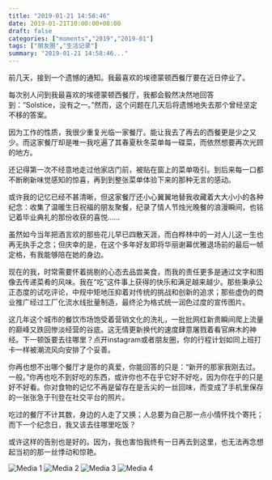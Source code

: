 ```yaml
---
title: "2019-01-21 14:58:46"
date: 2019-01-21T10:00:00+08:00
draft: false
categories: ["moments","2019","2019-01"]
tags: ["朋友圈","生活记录"]
summary: "2019-01-21 14:58:46..."
---
```


前几天，接到一个遗憾的通知。我最喜欢的埃德蒙顿西餐厅要在近日停业了。

每次别人问到我最喜欢的埃德蒙顿西餐厅，我都会毅然决然地回答到：“Solstice，没有之一。”然而，这个问题在几天后将遗憾地失去那个曾经坚定不移的答案。

因为工作的性质，我很少重复光临一家餐厅。能让我去了再去的西餐更是少之又少。而这家餐厅却是唯一我吃遍了其春夏秋冬菜单每一碟菜，而依然想要再次光顾的地方。

还记得第一次不经意地走过他家店门前，被贴在窗上的菜单吸引。到后来每一口都不断刷新味觉感知的惊喜，再到到整张菜单体验下来的那种无言的感动。

或许我的记忆已经不甚清晰，但这家餐厅还小心翼翼地替我收藏着大大小小的各种纪念：收集了温暖生日祝福的朋友聚餐，纪录了情人节烛光晚餐的浪漫瞬间，也铭记着毕业典礼的那份收获的喜悦……

虽然如今当年把酒言欢的那些花儿早已四散天涯，而白桦林中的一对人儿这一生也再无执手之念；但庆幸的是，在这个多年好友即将华丽谢幕优雅退场前的最后一帧定格，有我能够陪在她的身边。

现在的我，时常需要怀着挑剔的心态去品尝美食，而我的责任更多是通过文字和图像去传递菜肴的风味。我在“吃”这件事上获得的快乐和满足越来越少。那些秉承公正态度的试吃评论，中规中矩地压抑着对传统的挑战和创新的追求；那些虚伪的商业推广经过工厂化流水线批量制造，最终沦为格式统一润色过度的宣传图片。

这几年这个城市的餐饮市场饱受着营销文化的洗礼，一批批网红新贵瞬间爬上流量的巅峰又跌回惨淡经营的谷底。这无情更新换代的速度肆意屠戮着看官麻木的神经。下一顿饭要去往哪里？点开instagram或者朋友圈，你的行程计划如同上班打卡一样被潮流风向安排了个妥善。

你再也想不出哪个餐厅才是你的真爱，你能回答的只是：“新开的那家我刚去过。一般。”你再也吃不到好吃的东西，或许你也不在乎它好不好吃，因为你在乎的只是好不好看。你对食物的记忆不再是留存在是舌尖的一丝回味，而变成了手机里保存的一张张急于刊登在社交平台的照片。

吃过的餐厅不计其数，身边的人走了又换；人总要为自己那一点小情怀找个寄托；而下一个纪念日，我又该去往哪里吃饭？

或许这样的告别也是好的。因为，我也害怕我终有一日再去到这里，也无法再念想起当初的那一丝悸动和惊艳。

![Media 1](/Moments/photos/2019-01-21/201901211458460.jpg)
![Media 2](/Moments/photos/2019-01-21/201901211458461.jpg)
![Media 3](/Moments/photos/2019-01-21/201901211458462.jpg)
![Media 4](/Moments/photos/2019-01-21/201901211458463.jpg)

